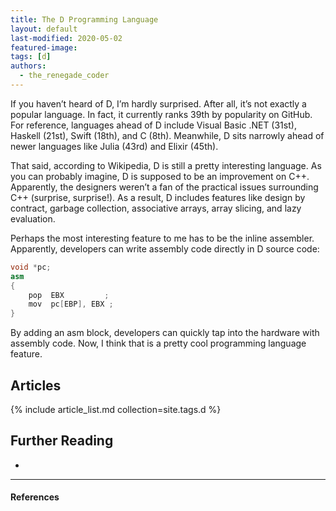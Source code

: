 ```yaml
---
title: The D Programming Language
layout: default
last-modified: 2020-05-02
featured-image:
tags: [d]
authors:
  - the_renegade_coder
---
```


If you haven’t heard of D, I’m hardly surprised. After all, it’s 
not exactly a popular language. In fact, it currently ranks 39th by 
popularity on GitHub. For reference, languages ahead of D include 
Visual Basic .NET (31st), Haskell (21st), Swift (18th), and C (8th). 
Meanwhile, D sits narrowly ahead of newer languages like Julia (43rd) 
and Elixir (45th).

That said, according to Wikipedia, D is still a pretty interesting 
language. As you can probably imagine, D is supposed to be an 
improvement on C++. Apparently, the designers weren’t a fan of the 
practical issues surrounding C++ (surprise, surprise!). As a result, 
D includes features like design by contract, garbage collection, 
associative arrays, array slicing, and lazy evaluation.

Perhaps the most interesting feature to me has to be the inline 
assembler. Apparently, developers can write assembly code directly 
in D source code:

```d
void *pc;
asm
{
    pop  EBX         ;
    mov  pc[EBP], EBX ; 
}
```

By adding an asm block, developers can quickly tap into the hardware 
with assembly code. Now, I think that is a pretty cool programming 
language feature.

## Articles

{% include article_list.md collection=site.tags.d %}

## Further Reading

-

---

#### References

[^1]: J. Grifski, “Hello World In D,” The Renegade Coder, 8-May-2018. [Online]. Available: <https://therenegadecoder.com/code/hello-world-in-d/>. [Accessed: 17-Mar-2019].
